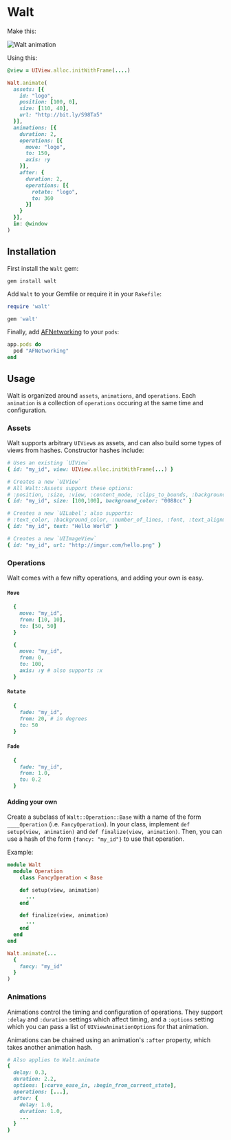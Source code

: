 # Walt

Make this:

![Walt animation](http://i.imgur.com/yd4RJ.gif)

Using this:

```ruby
@view = UIView.alloc.initWithFrame(....)

Walt.animate(
  assets: [{
    id: "logo",
    position: [100, 0],
    size: [110, 40],
    url: "http://bit.ly/S98Ta5"
  }],
  animations: [{
    duration: 2,
    operations: [{
      move: "logo",
      to: 150,
      axis: :y
    }],
    after: {
      duration: 2,
      operations: [{
        rotate: "logo",
        to: 360
      }]
    }
  }],
  in: @window
)
```

## Installation

First install the `Walt` gem:

`gem install walt`

Add `Walt` to your Gemfile or require it in your `Rakefile`:

```ruby
require 'walt'
```

```ruby
gem 'walt'
```

Finally, add [AFNetworking](https://github.com/AFNetworking/AFNetworking) to your `pods`:

```ruby
app.pods do
  pod "AFNetworking"
end
```

## Usage

Walt is organized around `assets`, `animations`, and `operations`. Each `animation` is a collection of `operations` occuring at the same time and configuration. 

### Assets

Walt supports arbitrary `UIView`s as assets, and can also build some types of views from hashes. Constructor hashes include:

```ruby
# Uses an existing `UIView`
{ id: "my_id", view: UIView.alloc.initWithFrame(...) }

# Creates a new `UIView`
# All Walt::Assets support these options:
# :position, :size, :view, :content_mode, :clips_to_bounds, :background_color
{ id: "my_id", size: [100,100], background_color: "0088cc" }

# Creates a new `UILabel`; also supports:
# :text_color, :background_color, :number_of_lines, :font, :text_alignment
{ id: "my_id", text: "Hello World" }

# Creates a new `UIImageView`
{ id: "my_id", url: "http://imgur.com/hello.png" }

```

### Operations

Walt comes with a few nifty operations, and adding your own is easy.

#### `Move`

```ruby
  {
    move: "my_id",
    from: [10, 10],
    to: [50, 50]
  }
```

```ruby
  {
    move: "my_id",
    from: 0,
    to: 100,
    axis: :y # also supports :x
  }
```

#### `Rotate`

```ruby
  {
    fade: "my_id",
    from: 20, # in degrees
    to: 50
  }
```

#### `Fade`

```ruby
  {
    fade: "my_id",
    from: 1.0,
    to: 0.2
  }
```

#### Adding your own

Create a subclass of `Walt::Operation::Base` with a name of the form `____Operation` (i.e. `FancyOperation`). In your class, implement `def setup(view, animation)` and `def finalize(view, animation)`. Then, you can use a hash of the form `{fancy: "my_id"}` to use that operation.

Example:

```ruby
module Walt
  module Operation
    class FancyOperation < Base

    def setup(view, animation)
      ...
    end

    def finalize(view, animation)
      ...
    end
  end
end

Walt.animate(...
  {
    fancy: "my_id"
  }
)
```


### Animations

Animations control the timing and configuration of operations. They support `:delay` and `:duration` settings which affect timing, and a `:options` setting which you can pass a list of `UIViewAnimationOption`s for that animation.

Animations can be chained using an animation's `:after` property, which takes another animation hash.

```ruby
# Also applies to Walt.animate
{
  delay: 0.3,
  duration: 2.2,
  options: [:curve_ease_in, :begin_from_current_state],
  operations: [...],
  after: {
    delay: 1.0,
    duration: 1.0,
    ...
  }
}
```
